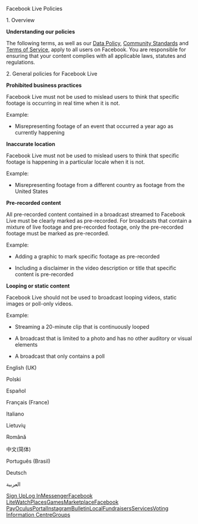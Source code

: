 Facebook Live Policies

1\. Overview

**Understanding our policies**

The following terms, as well as our [Data Policy](https://www.facebook.com/about/privacy/), [Community Standards](https://www.facebook.com/communitystandards/) and [Terms of Service](https://www.facebook.com/legal/terms), apply to all users on Facebook. You are responsible for ensuring that your content complies with all applicable laws, statutes and regulations.

2\. General policies for Facebook Live

**Prohibited business practices**

Facebook Live must not be used to mislead users to think that specific footage is occurring in real time when it is not.

Example:

*   Misrepresenting footage of an event that occurred a year ago as currently happening

**Inaccurate location**

Facebook Live must not be used to mislead users to think that specific footage is happening in a particular locale when it is not.

Example:

*   Misrepresenting footage from a different country as footage from the United States

**Pre-recorded content**

All pre-recorded content contained in a broadcast streamed to Facebook Live must be clearly marked as pre-recorded. For broadcasts that contain a mixture of live footage and pre-recorded footage, only the pre-recorded footage must be marked as pre-recorded.

Example:

*   Adding a graphic to mark specific footage as pre-recorded

*   Including a disclaimer in the video description or title that specific content is pre-recorded

**Looping or static content**

Facebook Live should not be used to broadcast looping videos, static images or poll-only videos.

Example:

*   Streaming a 20-minute clip that is continuously looped

*   A broadcast that is limited to a photo and has no other auditory or visual elements

*   A broadcast that only contains a poll

English (UK)

Polski

Español

Français (France)

Italiano

Lietuvių

Română

中文(简体)

Português (Brasil)

Deutsch

العربية

[Sign Up](https://www.facebook.com/reg/)[Log In](https://www.facebook.com/login/)[Messenger](https://l.facebook.com/l.php?u=https%3A%2F%2Fmessenger.com%2F&h=AT1-MxVi6MvXKstCKHIgEMjyuaNT7ddxyT6SxQUWet7qXwqkEa5ULooULSXIWb75kJj7J9R7Z3450bvtLwMN9qcBhWsI-sDv0FETpl7xvcnbM4iMPCHZhNs3SuNFRYOCJcA2prdooTHqdHuN0AMD8dEHJxSyCQ)[Facebook Lite](https://www.facebook.com/lite/)[Watch](https://en-gb.facebook.com/watch/)[Places](https://www.facebook.com/places/)[Games](https://www.facebook.com/games/)[Marketplace](https://www.facebook.com/marketplace/)[Facebook Pay](https://pay.facebook.com/)[Oculus](https://l.facebook.com/l.php?u=https%3A%2F%2Fwww.oculus.com%2F&h=AT1-MxVi6MvXKstCKHIgEMjyuaNT7ddxyT6SxQUWet7qXwqkEa5ULooULSXIWb75kJj7J9R7Z3450bvtLwMN9qcBhWsI-sDv0FETpl7xvcnbM4iMPCHZhNs3SuNFRYOCJcA2prdooTHqdHuN0AMD8dEHJxSyCQ)[Portal](https://portal.facebook.com/)[Instagram](https://l.facebook.com/l.php?u=https%3A%2F%2Fwww.instagram.com%2F&h=AT1-MxVi6MvXKstCKHIgEMjyuaNT7ddxyT6SxQUWet7qXwqkEa5ULooULSXIWb75kJj7J9R7Z3450bvtLwMN9qcBhWsI-sDv0FETpl7xvcnbM4iMPCHZhNs3SuNFRYOCJcA2prdooTHqdHuN0AMD8dEHJxSyCQ)[Bulletin](https://www.bulletin.com/)[Local](https://www.facebook.com/local/lists/245019872666104/)[Fundraisers](https://www.facebook.com/fundraisers/)[Services](https://www.facebook.com/biz/directory/)[Voting Information Centre](https://www.facebook.com/votinginformationcenter/?entry_point=c2l0ZQ%3D%3D)[Groups](https://www.facebook.com/groups/explore/)